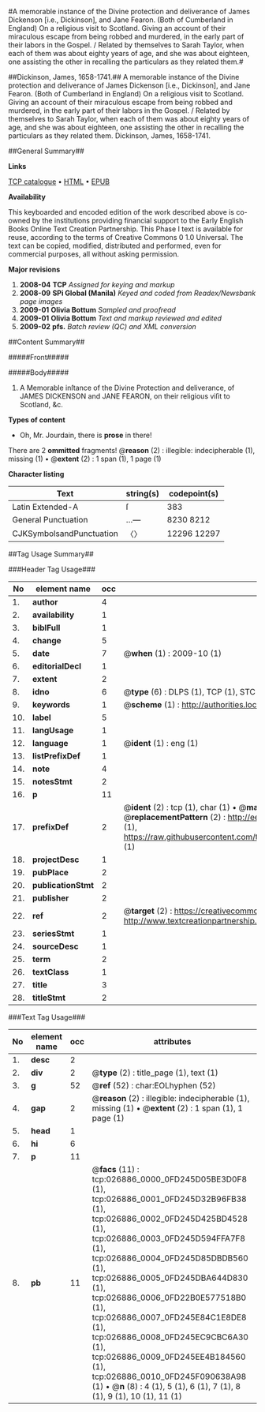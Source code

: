 #A memorable instance of the Divine protection and deliverance of James Dickenson [i.e., Dickinson], and Jane Fearon. (Both of Cumberland in England) On a religious visit to Scotland. Giving an account of their miraculous escape from being robbed and murdered, in the early part of their labors in the Gospel. / Related by themselves to Sarah Taylor, when each of them was about eighty years of age, and she was about eighteen, one assisting the other in recalling the particulars as they related them.#

##Dickinson, James, 1658-1741.##
A memorable instance of the Divine protection and deliverance of James Dickenson [i.e., Dickinson], and Jane Fearon. (Both of Cumberland in England) On a religious visit to Scotland. Giving an account of their miraculous escape from being robbed and murdered, in the early part of their labors in the Gospel. / Related by themselves to Sarah Taylor, when each of them was about eighty years of age, and she was about eighteen, one assisting the other in recalling the particulars as they related them.
Dickinson, James, 1658-1741.

##General Summary##

**Links**

[TCP catalogue](http://www.ota.ox.ac.uk/tcp/)  • 
[HTML](http://tei.it.ox.ac.uk/tcp/Texts-HTML/free/N20/N20494.html)  • 
[EPUB](http://tei.it.ox.ac.uk/tcp/Texts-EPUB/free/N20/N20494.epub)

**Availability**

This keyboarded and encoded edition of the
	       work described above is co-owned by the institutions
	       providing financial support to the Early English Books
	       Online Text Creation Partnership. This Phase I text is
	       available for reuse, according to the terms of Creative
	       Commons 0 1.0 Universal. The text can be copied,
	       modified, distributed and performed, even for
	       commercial purposes, all without asking permission.

**Major revisions**

1. __2008-04__ __TCP__ *Assigned for keying and markup*
1. __2008-09__ __SPi Global (Manila)__ *Keyed and coded from Readex/Newsbank page images*
1. __2009-01__ __Olivia Bottum__ *Sampled and proofread*
1. __2009-01__ __Olivia Bottum__ *Text and markup reviewed and edited*
1. __2009-02__ __pfs.__ *Batch review (QC) and XML conversion*

##Content Summary##

#####Front#####

#####Body#####

1. A Memorable inſtance of the Divine Protection and deliverance, of JAMES DICKENSON and JANE FEARON, on their religious viſit to Scotland, &c.

**Types of content**

  * Oh, Mr. Jourdain, there is **prose** in there!

There are 2 **ommitted** fragments! 
 @__reason__ (2) : illegible: indecipherable (1), missing (1)  •  @__extent__ (2) : 1 span (1), 1 page (1)

**Character listing**


|Text|string(s)|codepoint(s)|
|---|---|---|
|Latin Extended-A|ſ|383|
|General Punctuation|…—|8230 8212|
|CJKSymbolsandPunctuation|〈〉|12296 12297|

##Tag Usage Summary##

###Header Tag Usage###

|No|element name|occ|attributes|
|---|---|---|---|
|1.|__author__|4||
|2.|__availability__|1||
|3.|__biblFull__|1||
|4.|__change__|5||
|5.|__date__|7| @__when__ (1) : 2009-10 (1)|
|6.|__editorialDecl__|1||
|7.|__extent__|2||
|8.|__idno__|6| @__type__ (6) : DLPS (1), TCP (1), STC (1), NOTIS (1), IMAGE-SET (1), EVANS-CITATION (1)|
|9.|__keywords__|1| @__scheme__ (1) : http://authorities.loc.gov/ (1)|
|10.|__label__|5||
|11.|__langUsage__|1||
|12.|__language__|1| @__ident__ (1) : eng (1)|
|13.|__listPrefixDef__|1||
|14.|__note__|4||
|15.|__notesStmt__|2||
|16.|__p__|11||
|17.|__prefixDef__|2| @__ident__ (2) : tcp (1), char (1)  •  @__matchPattern__ (2) : ([0-9\-]+):([0-9IVX]+) (1), (.+) (1)  •  @__replacementPattern__ (2) : http://eebo.chadwyck.com/downloadtiff?vid=$1&page=$2 (1), https://raw.githubusercontent.com/textcreationpartnership/Texts/master/tcpchars.xml#$1 (1)|
|18.|__projectDesc__|1||
|19.|__pubPlace__|2||
|20.|__publicationStmt__|2||
|21.|__publisher__|2||
|22.|__ref__|2| @__target__ (2) : https://creativecommons.org/publicdomain/zero/1.0/ (1), http://www.textcreationpartnership.org/docs/. (1)|
|23.|__seriesStmt__|1||
|24.|__sourceDesc__|1||
|25.|__term__|2||
|26.|__textClass__|1||
|27.|__title__|3||
|28.|__titleStmt__|2||


###Text Tag Usage###

|No|element name|occ|attributes|
|---|---|---|---|
|1.|__desc__|2||
|2.|__div__|2| @__type__ (2) : title_page (1), text (1)|
|3.|__g__|52| @__ref__ (52) : char:EOLhyphen (52)|
|4.|__gap__|2| @__reason__ (2) : illegible: indecipherable (1), missing (1)  •  @__extent__ (2) : 1 span (1), 1 page (1)|
|5.|__head__|1||
|6.|__hi__|6||
|7.|__p__|11||
|8.|__pb__|11| @__facs__ (11) : tcp:026886_0000_0FD245D05BE3D0F8 (1), tcp:026886_0001_0FD245D32B96FB38 (1), tcp:026886_0002_0FD245D425BD4528 (1), tcp:026886_0003_0FD245D594FFA7F8 (1), tcp:026886_0004_0FD245D85DBDB560 (1), tcp:026886_0005_0FD245DBA644D830 (1), tcp:026886_0006_0FD22B0E577518B0 (1), tcp:026886_0007_0FD245E84C1E8DE8 (1), tcp:026886_0008_0FD245EC9CBC6A30 (1), tcp:026886_0009_0FD245EE4B184560 (1), tcp:026886_0010_0FD245F090638A98 (1)  •  @__n__ (8) : 4 (1), 5 (1), 6 (1), 7 (1), 8 (1), 9 (1), 10 (1), 11 (1)|
